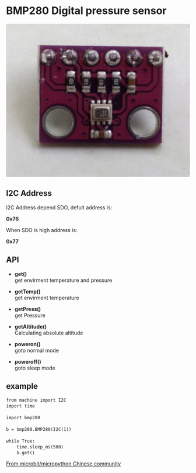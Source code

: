 # BMP280 Digital pressure sensor

![](bmp280.jpg)

## I2C Address

I2C Address depend SDO, defult address is:

**0x76**

When SDO is high address is:

**0x77**

## API

* **get()**  
get envirment temperature and pressure  

* **getTemp()**  
get envirment temperature 

* **getPress()**  
get Pressure

* **getAltitude()**  
Calculating absolute altitude

* **poweron()**  
goto normal mode

* **poweroff()**  
goto sleep mode

## example


```
from machine import I2C
import time

import bmp280

b = bmp280.BMP280(I2C(1))

while True:
    time.sleep_ms(500)
    b.get()

```

[From microbit/micropython Chinese community](www.micropython.org.cn)